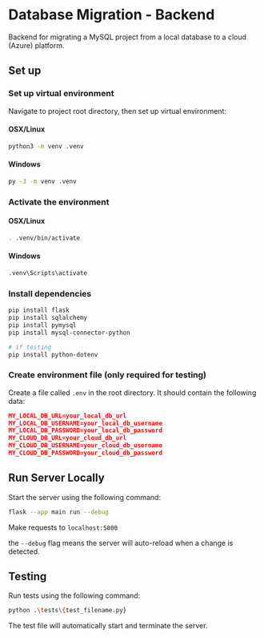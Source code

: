 
# Database Migration - Backend

Backend for migrating a MySQL project from a local database to a cloud (Azure) platform.

## Set up

### Set up virtual environment
Navigate to project root directory, then set up virtual environment:
#### OSX/Linux
```bash
python3 -m venv .venv

```
#### Windows
```cmd
py -3 -m venv .venv
```

### Activate the environment

#### OSX/Linux
```bash
. .venv/bin/activate
```

#### Windows
```cmd
.venv\Scripts\activate
```
### Install dependencies

```bash
pip install flask
pip install sqlalchemy
pip install pymysql
pip install mysql-connector-python

# if testing
pip install python-dotenv
```

### Create environment file (only required for testing)
Create a file called `.env` in the root directory. It should contain the following data:
```json
MY_LOCAL_DB_URL=your_local_db_url
MY_LOCAL_DB_USERNAME=your_local_db_username
MY_LOCAL_DB_PASSWORD=your_local_db_password
MY_CLOUD_DB_URL=your_cloud_db_url
MY_CLOUD_DB_USERNAME=your_cloud_db_username
MY_CLOUD_DB_PASSWORD=your_cloud_db_password
```

## Run Server Locally

Start the server using the following command:
```bash
flask --app main run --debug
```
Make requests to `localhost:5000`

the `--debug` flag means the server will auto-reload when a change is detected.

## Testing
Run tests using the following command:
```bash
python .\tests\{test_filename.py}
```
The test file will automatically start and terminate the server.